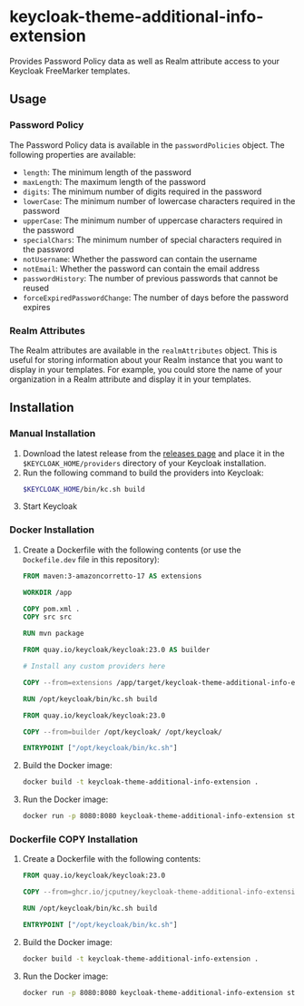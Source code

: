 # keycloak-theme-additional-info-extension
Provides Password Policy data as well as Realm attribute access to your Keycloak FreeMarker templates.

## Usage

### Password Policy
The Password Policy data is available in the `passwordPolicies` object.
The following properties are available:
- `length`: The minimum length of the password
- `maxLength`: The maximum length of the password
- `digits`: The minimum number of digits required in the password
- `lowerCase`: The minimum number of lowercase characters required in the password
- `upperCase`: The minimum number of uppercase characters required in the password
- `specialChars`: The minimum number of special characters required in the password
- `notUsername`: Whether the password can contain the username
- `notEmail`: Whether the password can contain the email address
- `passwordHistory`: The number of previous passwords that cannot be reused
- `forceExpiredPasswordChange`: The number of days before the password expires

### Realm Attributes
The Realm attributes are available in the `realmAttributes` object.
This is useful
for storing information about your Realm instance that you want to display in your templates.
For example,
you could store the name of your organization in a Realm attribute and display it in your templates.

## Installation

### Manual Installation
1. Download the latest release from the [releases page](https://github.com/jcputney/keycloak-theme-additional-info-extension/releases) and place it in the `$KEYCLOAK_HOME/providers` directory of your Keycloak installation.
2. Run the following command to build the providers into Keycloak:
    ```bash
    $KEYCLOAK_HOME/bin/kc.sh build
    ```
3. Start Keycloak

### Docker Installation
1. Create a Dockerfile with the following contents (or use the `Dockefile.dev` file in this repository):
    ```dockerfile
    FROM maven:3-amazoncorretto-17 AS extensions
    
    WORKDIR /app
    
    COPY pom.xml .
    COPY src src
    
    RUN mvn package
    
    FROM quay.io/keycloak/keycloak:23.0 AS builder
    
    # Install any custom providers here
    
    COPY --from=extensions /app/target/keycloak-theme-additional-info-extension.jar /opt/keycloak/providers/
    
    RUN /opt/keycloak/bin/kc.sh build
    
    FROM quay.io/keycloak/keycloak:23.0
    
    COPY --from=builder /opt/keycloak/ /opt/keycloak/
    
    ENTRYPOINT ["/opt/keycloak/bin/kc.sh"]
    ```

2. Build the Docker image:
    ```bash
    docker build -t keycloak-theme-additional-info-extension .
    ```

3. Run the Docker image:
    ```bash
    docker run -p 8080:8080 keycloak-theme-additional-info-extension start-dev
    ```

### Dockerfile COPY Installation
1. Create a Dockerfile with the following contents:
    ```dockerfile
    FROM quay.io/keycloak/keycloak:23.0
    
    COPY --from=ghcr.io/jcputney/keycloak-theme-additional-info-extension:latest /app/keycloak-theme-additional-info-extension.jar /opt/keycloak/providers/
    
    RUN /opt/keycloak/bin/kc.sh build
    
    ENTRYPOINT ["/opt/keycloak/bin/kc.sh"]
    ```
2. Build the Docker image:
    ```bash
    docker build -t keycloak-theme-additional-info-extension .
    ```
3. Run the Docker image:
    ```bash
    docker run -p 8080:8080 keycloak-theme-additional-info-extension start-dev
    ```
